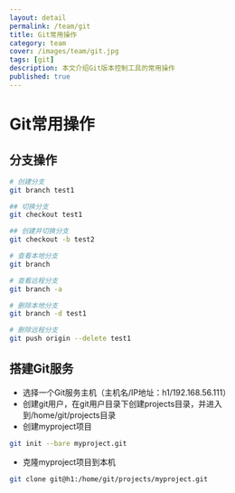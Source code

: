 ```yaml
---
layout: detail
permalink: /team/git
title: Git常用操作
category: team
cover: /images/team/git.jpg
tags: [git]
description: 本文介绍Git版本控制工具的常用操作
published: true
---
```


# Git常用操作

## 分支操作

```sh
# 创建分支
git branch test1

## 切换分支
git checkout test1

## 创建并切换分支
git checkout -b test2

# 查看本地分支
git branch

# 查看远程分支
git branch -a

# 删除本地分支
git branch -d test1

# 删除远程分支
git push origin --delete test1
```

## 搭建Git服务

* 选择一个Git服务主机（主机名/IP地址：h1/192.168.56.111）
* 创建git用户，在git用户目录下创建projects目录，并进入到/home/git/projects目录
* 创建myproject项目

```sh
git init --bare myproject.git
```

* 克隆myproject项目到本机

```sh
git clone git@h1:/home/git/projects/myproject.git
```
